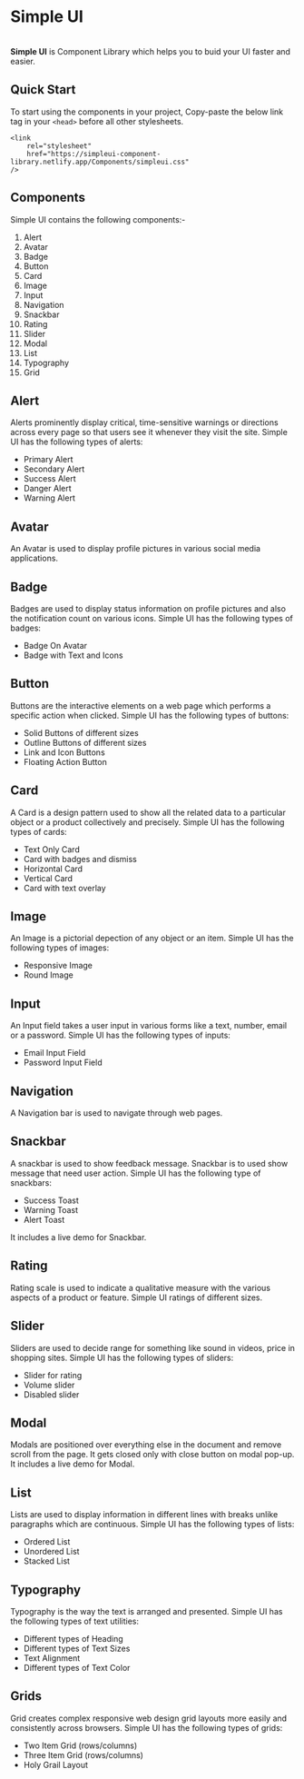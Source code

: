 <h1>Simple UI</h1>
<br>
<b>Simple UI</b> is Component Library which helps you to buid your UI faster and easier.

<h2>Quick Start</h2>

To start using the components in your project, Copy-paste the below link tag in your ```<head>``` before all other stylesheets.
    
    <link
        rel="stylesheet"
        href="https://simpleui-component-library.netlify.app/Components/simpleui.css"
    />
    
<h2>Components</h2>

Simple UI contains the following components:-

1. Alert
2. Avatar
3. Badge
4. Button
5. Card
6. Image
7. Input
8. Navigation
9. Snackbar
10. Rating
11. Slider
12. Modal
13. List
14. Typography
15. Grid

<h2>Alert</h2>
Alerts prominently display critical, time-sensitive warnings or directions across every page so that users see it whenever they visit the site.
Simple UI has the following types of alerts:
<ul>
    <li>Primary Alert</li>
    <li>Secondary Alert</li>
    <li>Success Alert</li>
    <li>Danger Alert</li>
    <li>Warning Alert</li>
</ul>

<h2>Avatar</h2>
An Avatar is used to display profile pictures in various social media applications.

<h2>Badge</h2>
Badges are used to display status information on profile pictures and also the notification count on various icons.
Simple UI has the following types of badges:
<ul>
    <li>Badge On Avatar</li>
    <li>Badge with Text and Icons</li>
</ul>

<h2>Button</h2>
Buttons are the interactive elements on a web page which performs a specific action when clicked.
Simple UI has the following types of buttons:
<ul>
    <li>Solid Buttons of different sizes</li>
    <li>Outline Buttons of different sizes</li>
    <li>Link and Icon Buttons</li>
    <li>Floating Action Button</li>
</ul>

<h2>Card</h2>
A Card is a design pattern used to show all the related data to a particular object or a product collectively and precisely.
Simple UI has the following types of cards:
<ul>
    <li>Text Only Card</li>
    <li>Card with badges and dismiss</li>
    <li>Horizontal Card</li>
    <li>Vertical Card</li>
    <li>Card with text overlay</li>
</ul>

<h2>Image</h2>
An Image is a pictorial depection of any object or an item.
Simple UI has the following types of images:
<ul>
    <li>Responsive Image</li>
    <li>Round Image</li>
</ul>

<h2>Input</h2>
An Input field takes a user input in various forms like a text, number, email or a password.
Simple UI has the following types of inputs:
<ul>
    <li>Email Input Field</li>
    <li>Password Input Field</li>
</ul>

<h2>Navigation</h2>
A Navigation bar is used to navigate through web pages.

<h2>Snackbar</h2>
A snackbar is used to show feedback message. Snackbar is to used show message that need user action.
Simple UI has the following type of snackbars:
<ul>
    <li>Success Toast</li>
    <li>Warning Toast</li>
    <li>Alert Toast</li>
</ul>
It includes a live demo for Snackbar.

<h2>Rating</h2>
Rating scale is used to indicate a qualitative measure with the various aspects of a product or feature.
Simple UI ratings of different sizes.

<h2>Slider</h2>
Sliders are used to decide range for something like sound in videos, price in shopping sites.
Simple UI has the following types of sliders:
<ul>
    <li>Slider for rating</li>
    <li>Volume slider</li>
    <li>Disabled slider</li>
</ul>

<h2>Modal</h2>
Modals are positioned over everything else in the document and remove scroll from the page. It gets closed only with close button on modal pop-up.
It includes a live demo for Modal.

<h2>List</h2>
Lists are used to display information in different lines with breaks unlike paragraphs which are continuous.
Simple UI has the following types of lists:
<ul>
    <li>Ordered List</li>
    <li>Unordered List</li>
    <li>Stacked List</li>
</ul>

<h2>Typography</h2>
Typography is the way the text is arranged and presented.
Simple UI has the following types of text utilities:
<ul>
    <li>Different types of Heading</li>
    <li>Different types of Text Sizes</li>
    <li>Text Alignment</li>
    <li>Different types of Text Color</li>
</ul>

<h2>Grids</h2>
Grid creates complex responsive web design grid layouts more easily and consistently across browsers.
Simple UI has the following types of grids:
<ul>
    <li>Two Item Grid (rows/columns)</li>
    <li>Three Item Grid (rows/columns)</li>
    <li>Holy Grail Layout</li>
</ul>


